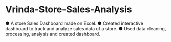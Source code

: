 # Vrinda-Store-Sales-Analysis
●	A store Sales Dashboard made on Excel.
●	Created interactive dashboard to track and analyze sales data of a store.
●	Used data cleaning, processing, analysis and created dashboard.
